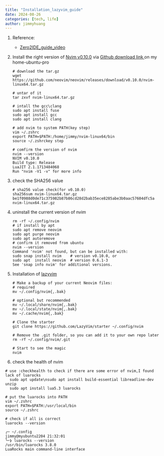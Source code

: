 ```yaml
---
title: "Installation_lazyvim_guide"
date: 2024-08-26
categories: [tech, life]
author: jimmyhuang
---
```

1. Reference:

   - [Zero2IDE_guide_video](https://www.youtube.com/watch?v=N93cTbtLCIM)

2. Install the right version of <u>Nvim v0.10.0</u> via [Github download link ](https://github.com/neovim/neovim/releases/tag/v0.10.0) on my home-ubuntu-pro

   ```shell
   # download the tar.gz
   wget https://github.com/neovim/neovim/releases/download/v0.10.0/nvim-linux64.tar.gz
   
   # untar of it
   tar zxvf nvim-linux64.tar.gz
   
   # intall the gcc\clang
   sudo apt install fuse
   sudo apt install gcc
   sudo apt install clang
   
   # add nvim to system PATH(key step)
   vim ~/.zshrc
   export PATH=$PATH:/home/jimmy/nvim-linux64/bin
   source ~/.zshrckey step
   
   # comfirm the version of nvim
   nvim --version
   NVIM v0.10.0
   Build type: Release
   LuaJIT 2.1.1713484068
   Run "nvim -V1 -v" for more info
   ```


2. check the SHA256 value

   ```shell
   # sha256 value check(for v0.10.0)
   sha256sum nvim-linux64.tar.gz
   be1f0988d0de71c375982b87b86cd28d2bab35ece8285abe3b0aac57604dfc5a  nvim-linux64.tar.gz
   ```

3. uninstall the current version of nvim

   ```shell
   rm -rf ~/.config/nvim
   # if install by apt
   sudo apt remove neovim
   sudo apt purge neovim
   sudo apt autoremove
   # confirm it removed from ubuntu
   nvim --version
   Command 'nvim' not found, but can be installed with:
   sudo snap install nvim    # version v0.10.0, or
   sudo apt  install neovim  # version 0.6.1-3
   See 'snap info nvim' for additional versions.
   ```

4. Installation of [lazyvim](http://www.lazyvim.org/installation)

   ```shell
   # Make a backup of your current Neovim files:
   # required
   mv ~/.config/nvim{,.bak}
   
   # optional but recommended
   mv ~/.local/share/nvim{,.bak}
   mv ~/.local/state/nvim{,.bak}
   mv ~/.cache/nvim{,.bak}
   
   # Clone the starter
   git clone https://github.com/LazyVim/starter ~/.config/nvim
   
   # Remove the .git folder, so you can add it to your own repo later
   rm -rf ~/.config/nvim/.git
   
   # Start to see the magic
   nvim
   ```

5. check the health of nvim

```shell
# use :checkhealth to check if there are some error of nvim,I found lack of luarocks
  sudo apt update\nsudo apt install build-essential libreadline-dev unzip
  sudo apt install lua5.3 luarocks
  
# put the luarocks into PATH
vim ~/.zshrc
export PATH=$PATH:/usr/local/bin
source ~/.zshrc

# check if all is correct
luarocks --version

╭─ ~/.config                                                jimmy@myubuntu2204 21:32:01
╰─❯ luarocks --version
/usr/bin/luarocks 3.8.0
LuaRocks main command-line interface
```


